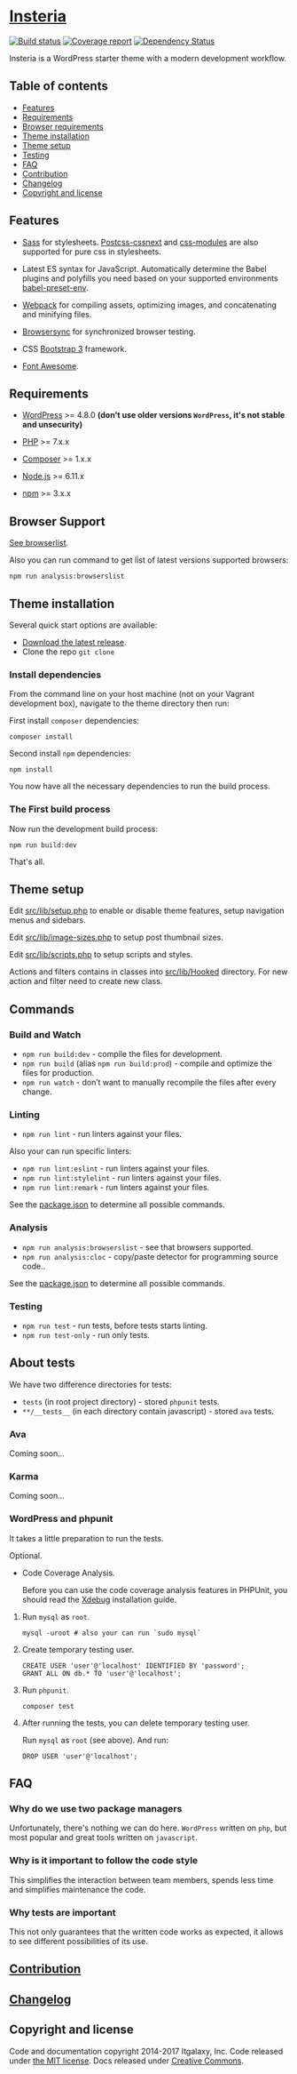 # [Insteria](https://gitlab.itgalaxy.company/itgalaxy/insteria/tree/master)

[![Build status](https://gitlab.itgalaxy.company/itgalaxy/insteria/badges/master/build.svg)](https://gitlab.itgalaxy.company/itgalaxy/insteria/commits/master)
[![Coverage report](https://gitlab.itgalaxy.company/itgalaxy/insteria/badges/master/coverage.svg)](https://gitlab.itgalaxy.company/itgalaxy/insteria/commits/master)
[![Dependency Status](https://gemnasium.com/8a3f2fe3812670b73bb276953fe6cac5.svg)](https://gemnasium.com/17d18be2d33b7a89746221fced9ac945)

Insteria is a WordPress starter theme with a modern development workflow.

## Table of contents

-   [Features](#features)
-   [Requirements](#requirements)
-   [Browser requirements](#browser-requirements)
-   [Theme installation](#theme-installation)
-   [Theme setup](#theme-setup)
-   [Testing](#testing)
-   [FAQ](#faq)
-   [Contribution](#contribution)
-   [Changelog](#changelog)
-   [Copyright and license](#copyright-and-license)

## Features

-   [Sass](http://sass-lang.com/documentation/file.SASS_REFERENCE.html) for stylesheets.
    [Postcss-cssnext](https://github.com/MoOx/postcss-cssnext) and [css-modules](https://github.com/css-modules/css-modules)
    are also supported for pure css in stylesheets.

-   Latest ES syntax for JavaScript. Automatically determine the Babel plugins and polyfills you need based
    on your supported environments [babel-preset-env](https://github.com/babel/babel-preset-env).

-   [Webpack](https://webpack.github.io) for compiling assets, optimizing images,
    and concatenating and minifying files.

-   [Browsersync](http://www.browsersync.io) for synchronized browser testing.

-   CSS [Bootstrap 3](http://getbootstrap.com) framework.

-   [Font Awesome](http://fontawesome.io).

## Requirements

-   [WordPress](https://wordpress.org) >= 4.8.0 **(don't use older versions `WordPress`,
    it's not stable and unsecurity)**

-   [PHP](http://php.net/manual/en/install.php) >= 7.x.x

-   [Composer](https://getcomposer.org/download) >= 1.x.x

-   [Node.js](http://nodejs.org) >= 6.11.x

-   [npm](https://www.npmjs.com) >= 3.x.x

## Browser Support

[See browserlist](browserslist).

Also you can run command to get list of latest versions supported browsers:

```shell
npm run analysis:browserslist
```

## Theme installation

Several quick start options are available:

-   [Download the latest release](https://gitlab.itgalaxy.company/itgalaxy/insteria/repository/archive.zip?ref=master).
-   Clone the repo `git clone`

### Install dependencies

From the command line on your host machine (not on your Vagrant development box),
navigate to the theme directory then run:

First install `composer` dependencies:

```shell
composer install
```

Second install `npm` dependencies:

```shell
npm install
```

You now have all the necessary dependencies to run the build process.

### The First build process

Now run the development build process:

```shell
npm run build:dev
```

That's all.

## Theme setup

Edit [src/lib/setup.php](src/lib/setup.php) to enable or disable theme features,
setup navigation menus and sidebars.

Edit [src/lib/image-sizes.php](src/lib/image-sizes.php) to setup post thumbnail sizes.

Edit [src/lib/scripts.php](src/lib/scripts.php) to setup scripts and styles.

Actions and filters contains in classes into [src/lib/Hooked](src/lib/Hooked) directory.
For new action and filter need to create new class.

## Commands

### Build and Watch

-   `npm run build:dev` - compile the files for development.
-   `npm run build` (alias `npm run build:prod`) - compile and optimize the files for production.
-   `npm run watch` - don’t want to manually recompile the files after every change.

### Linting

-   `npm run lint` - run linters against your files.

Also your can run specific linters:

-   `npm run lint:eslint` - run linters against your files.
-   `npm run lint:stylelint` - run linters against your files.
-   `npm run lint:remark` - run linters against your files.

See the [package.json](package.json) to determine all possible commands.

### Analysis

-   `npm run analysis:browserslist` - see that browsers supported.
-   `npm run analysis:cloc` - copy/paste detector for programming source code..

See the [package.json](package.json) to determine all possible commands.

### Testing

-   `npm run test` - run tests, before tests starts linting.
-   `npm run test-only` - run only tests.

## About tests

We have two difference directories for tests:

-   `tests` (in root project directory) - stored `phpunit` tests.
-   `**/__tests__` (in each directory contain javascript) - stored `ava` tests.

### Ava

Coming soon...

### Karma

Coming soon...

### WordPress and phpunit

It takes a little preparation to run the tests.

Optional.

-   Code Coverage Analysis.

    Before you can use the code coverage analysis features in PHPUnit,
    you should read the [Xdebug](https://xdebug.org) installation guide.

1.  Run `mysql` as `root`.

    ```shell
    mysql -uroot # also your can run `sudo mysql`
    ```

2.  Create temporary testing user.

    ```shell
    CREATE USER 'user'@'localhost' IDENTIFIED BY 'password';
    GRANT ALL ON db.* TO 'user'@'localhost';
    ```

3.  Run `phpunit`.

    ```shell
    composer test
    ```

4.  After running the tests, you can delete temporary testing user.

    Run `mysql` as `root` (see above). And run:

    ```shell
    DROP USER 'user'@'localhost';
    ```

## FAQ

### Why do we use two package managers

Unfortunately, there's nothing we can do here. `WordPress` written on `php`,
but most popular and great tools written on `javascript`.

### Why is it important to follow the code style

This simplifies the interaction between team members, spends less time and simplifies maintenance the code.

### Why tests are important

This not only guarantees that the written code works as expected, it allows to see different possibilities of its use.

## [Contribution](CONTRIBUTING.md)

## [Changelog](CHANGELOG.md)

## Copyright and license

Code and documentation copyright 2014-2017 Itgalaxy, Inc.
Code released under [the MIT license](LICENSE).
Docs released under [Creative Commons](docs/LICENSE).
